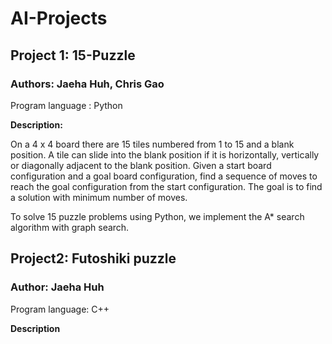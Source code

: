 # AI-Projects
## Project 1: 15-Puzzle
### Authors: Jaeha Huh, Chris Gao

Program language : Python

**Description:**

On a 4 x 4 board there are 15 tiles numbered from 1 to 15 and a blank position. A tile can slide into the blank position if it is horizontally, vertically or diagonally adjacent to the blank position. Given a start board configuration and a goal board configuration, find a sequence of moves to reach the goal configuration from the start configuration. The goal is to find a solution with minimum number of moves.

To solve 15 puzzle problems using Python, we implement the A* search algorithm with graph search.

## Project2: Futoshiki puzzle
### Author: Jaeha Huh

Program language: C++

**Description**
